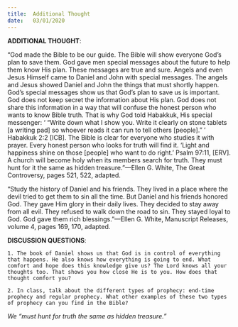 ```yaml
---
title:  Additional Thought
date:   03/01/2020
---
```


**ADDITIONAL THOUGHT**: 

“God made the Bible to be our guide. The Bible will show everyone God’s plan to save them. God gave men special messages about the future to help them know His plan. These messages are true and sure. Angels and even Jesus Himself came to Daniel and John with special messages. The angels and Jesus showed Daniel and John the things that must shortly happen. God’s special messages show us that God’s plan to save us is important. God does not keep secret the information about His plan. God does not share this information in a way that will confuse the honest person who wants to know Bible truth. That is why God told Habakkuk, His special messenger: ‘ “Write down what I show you. Write it clearly on stone tablets [a writing pad] so whoever reads it can run to tell others [people].” ’ Habakkuk 2:2 [ICB]. The Bible is clear for everyone who studies it with prayer. Every honest person who looks for truth will find it. ‘Light and happiness shine on those [people] who want to do right.’ Psalm 97:11, [ERV]. A church will become holy when its members search for truth. They must hunt for it the same as hidden treasure.”—Ellen G. White, The Great Controversy, pages 521, 522, adapted. 

“Study the history of Daniel and his friends. They lived in a place where the devil tried to get them to sin all the time. But Daniel and his friends honored God. They gave Him glory in their daily lives. They decided to stay away from all evil. They refused to walk down the road to sin. They stayed loyal to God. God gave them rich blessings.”—Ellen G. White, Manuscript Releases, volume 4, pages 169, 170, adapted. 

**DISCUSSION QUESTIONS**:

`1. The book of Daniel shows us that God is in control of everything that happens. He also knows how everything is going to end. What comfort and hope does this knowledge give us? The Lord knows all your thoughts too. That shows you how close He is to you. How does that thought comfort you?`

`2.	In class, talk about the different types of prophecy: end-time prophecy and regular prophecy. What other examples of these two types of prophecy can you find in the Bible?`

*We “must hunt for truth the same as hidden treasure.”*